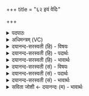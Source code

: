+++
title = "६२ इयं वेदिः"

+++
<details><summary>पदपाठः</summary>

इ॒यम्। वेदिः॑। परः॑। अन्तः॑। पृ॒थि॒व्याः। अ॒यम्। य॒ज्ञः। भुव॑नस्य। नाभिः॑। अ॒यम्। सोमः॑। वृष्णः॑। अश्व॑स्य। रेतः॑। ब्र॒ह्मा। अ॒यम्। वा॒चः। प॒र॒मम्। व्यो॒मेति॒ विऽओ॑म। ६२।
</details>

<details><summary>अधिमन्त्रम् (VC)</summary>

- समाधाता देवता
- प्रजापतिर्ऋषिः
- विराडनुष्टुप्
- धैवतः
</details>

<details><summary>दयानन्द-सरस्वती (हि) - विषयः</summary>

पूर्व मन्त्र में कहे प्रश्नों के उत्तर अगले मन्त्र में कहे हैं ॥
</details>

<details><summary>दयानन्द-सरस्वती (हि) - पदार्थः</summary>

पदार्थान्वयभाषाः -  हे जिज्ञासु जन ! (इयम्) यह (वेदिः) मध्यरेखा (पृथिव्याः) भूमि के (परः) परभाग की (अन्तः) सीमा है, (अयम्) यह प्रत्यक्ष गुणोंवाला (यज्ञः) सब को पूजनीय जगदीश्वर (भुवनस्य) संसार की (नाभिः) नियत स्थिति का बन्धक है, (अयम्) यह (सोमः) ओषधियों में उत्तम अंशुमान् आदि सोम (वृष्णः) पराक्रमकर्त्ता (अश्वस्य) बलवान् जन का (रेतः) पराक्रम है और (अयम्) यह (ब्रह्मा) चारों वेद का ज्ञाता (वाचः) तीन वेदरूप वाणी का (परमम्) उत्तम (व्योम) स्थान है, तू इस को जान ॥६२ ॥
</details>

<details><summary>दयानन्द-सरस्वती (हि) - भावार्थः</summary>

भावार्थभाषाः -  हे मनुष्यो ! जो इस भूगोल की मध्यस्थ रेखा की जावे तो वह ऊपर से भूमि के अन्त को प्राप्त होती हुई व्याससंज्ञक होती है। यही भूमि की सीमा है। सब लोकों के मध्य आकर्षणकर्त्ता जगदीश्वर है। सब प्राणियों को पराक्रमकर्त्ता ओषधियों में उत्तम अंशुमान् आदि सोम है और वेदपारग पुरुष वाणी का पारगन्ता है, यह तुम जानो ॥६२ ॥
</details>

<details><summary>दयानन्द-सरस्वती (सं) - विषयः</summary>

पूर्वप्रश्नानामुत्तराण्याह ॥
</details>

<details><summary>दयानन्द-सरस्वती (सं) - पदार्थः</summary>

पदार्थान्वयभाषाः -  हे जिज्ञासो ! इयं वेदिः पृथिव्याः परोऽन्तोऽयं यज्ञो भुवनस्य नाभिरयं सोमो वृष्णोऽश्वस्य रेतोऽयं ब्रह्मा वाचः परमं व्योमास्तीति विद्धि ॥६२ ॥
</details>

<details><summary>दयानन्द-सरस्वती (सं) - भावार्थः</summary>

भावार्थभाषाः -  हे मनुष्याः ! यद्यस्य भूगोलस्य मध्यस्था रेखा क्रियते तर्हि सा उपरिष्टाद् भूमेरन्तं प्राप्नुवती सती व्याससंज्ञां लभते। अयमेव भूमेरन्तोऽस्ति। सर्वेषां मध्याकर्षणं जगदीश्वरः। सर्वेषां प्राणिनां वीर्यकर ओषधिराजः सोमो, वेदपारगो वाक्पारगोऽस्तीति यूयं विजानीत ॥६२ ॥
</details>

<details><summary>सविता जोशी ← दयानन्दः (म) - भावार्थः</summary>

भावार्थभाषाः -  हे माणसांनो ! या भूगोलाच्या मध्यातून जाणारी ही रेषा भूमीच्या शेवटापर्यंत जाते तिला व्यास म्हणतात हीच भूमीची सीमा होय. सर्व गोलांचा आकर्षणकर्ता ईश्वर आहे. सर्व औषधांमध्ये उत्तम अंशुमान इत्यादी सोम प्राण्यांना बलवान करते. वेदाचा पूर्ण ज्ञाता असलेला पुरुष वाणीचा यथायोग्य उपयोग करतो हे तुम्ही जाणा.
</details>